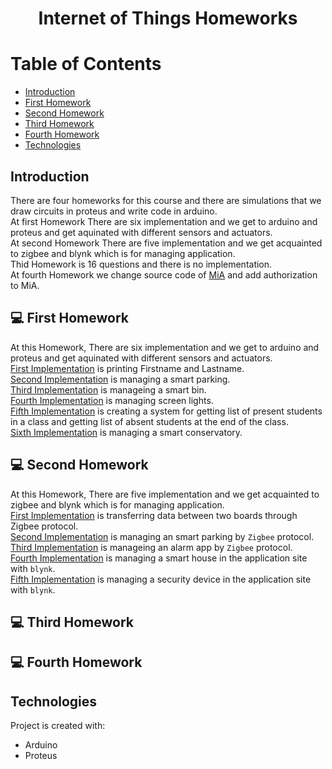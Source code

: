 # <p align="center">Internet of Things Homeworks</p>

# Table of Contents
- [Introduction](https://github.com/mohammadtavakoli78/Internet-of-Things#introduction)
- [First Homework](https://github.com/mohammadtavakoli78/Internet-of-Things#-First-Homework)
- [Second Homework](https://github.com/mohammadtavakoli78/Internet-of-Things#-Second-Homework)
- [Third Homework](https://github.com/mohammadtavakoli78/Internet-of-Things#-Third-Homework)
- [Fourth Homework](https://github.com/mohammadtavakoli78/Internet-of-Things#-Fourth-Homework)
- [Technologies](https://github.com/mohammadtavakoli78/Internet-of-Things#technologies)

## Introduction
There are four homeworks for this course and there are simulations that we draw circuits in proteus and write code in arduino.<br>
At first Homework There are six implementation and we get to arduino and proteus and get aquinated with different sensors and actuators.<br>
At second Homework There are five implementation and we get acquainted to zigbee and blynk which is for managing application.<br>
Thid Homework is 16 questions and there is no implementation.<br>
At fourth Homework we change source code of [MiA](https://github.com/I1820/mia) and add authorization to MiA.<br>

## 💻 First Homework
At this Homework, There are six implementation and we get to arduino and proteus and get aquinated with different sensors and actuators.<br>
[First Implementation](https://github.com/mohammadtavakoli78/Internet-of-Things/tree/master/HW1/06.%20Hello%20World) is printing Firstname and Lastname.<br>
[Second Implementation](https://github.com/mohammadtavakoli78/Internet-of-Things/tree/master/HW1/07.%20smart%20parking) is managing a smart parking.<br>
[Third Implementation](https://github.com/mohammadtavakoli78/Internet-of-Things/tree/master/HW1/08.%20smart%20bin) is manageing a smart bin.<br>
[Fourth Implementation](https://github.com/mohammadtavakoli78/Internet-of-Things/tree/master/HW1/09.%20screen%20light) is managing screen lights.<br>
[Fifth Implementation](https://github.com/mohammadtavakoli78/Internet-of-Things/tree/master/HW1/10.%20attendance%20system) is creating a system for getting list of present students in a class and getting list of absent students at the end of the class.<br>
[Sixth Implementation](https://github.com/mohammadtavakoli78/Internet-of-Things/tree/master/HW1/11.%20smart%20greenhouse) is managing a smart conservatory.<br>

## 💻 Second Homework
At this Homework, There are five implementation and we get acquainted to zigbee and blynk which is for managing application.<br>
[First Implementation](https://github.com/mohammadtavakoli78/Internet-of-Things/tree/master/HW2/06.%20Hello_Zigbee) is transferring data between two boards through Zigbee protocol.<br>
[Second Implementation](https://github.com/mohammadtavakoli78/Internet-of-Things/tree/master/HW2/07.%20Parking_door) is managing an smart parking by ```Zigbee``` protocol.<br>
[Third Implementation](https://github.com/mohammadtavakoli78/Internet-of-Things/tree/master/HW2/08.%20Alarm) is manageing an alarm app by ```Zigbee``` protocol.<br>
[Fourth Implementation](https://github.com/mohammadtavakoli78/Internet-of-Things/tree/master/HW2/09.%20Smart_home) is managing a smart house in the application site with ```blynk```.<br>
[Fifth Implementation](https://github.com/mohammadtavakoli78/Internet-of-Things/tree/master/HW2/10.%20Security_system) is managing a security device in the application site with ```blynk```.<br>

## 💻 Third Homework

## 💻 Fourth Homework

## Technologies
Project is created with:
* Arduino
* Proteus
